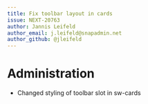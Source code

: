 ```yaml
---
title: Fix toolbar layout in cards
issue: NEXT-20763
author: Jannis Leifeld
author_email: j.leifeld@snapadmin.net
author_github: @jleifeld
---
```

# Administration
* Changed styling of toolbar slot in sw-cards
